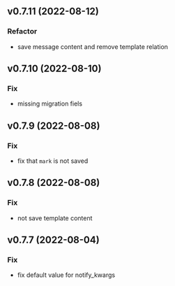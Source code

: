 ## v0.7.11 (2022-08-12)

### Refactor

- save message content and remove template relation

## v0.7.10 (2022-08-10)

### Fix

- missing migration fiels

## v0.7.9 (2022-08-08)

### Fix

- fix that `mark` is not saved

## v0.7.8 (2022-08-08)

### Fix

- not save template content

## v0.7.7 (2022-08-04)

### Fix

- fix default value for notify_kwargs
